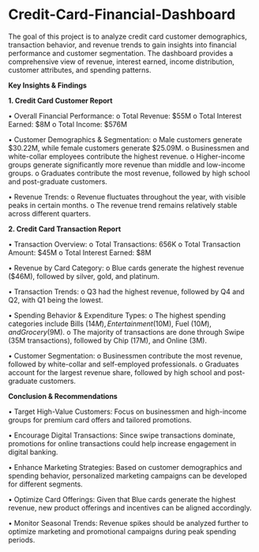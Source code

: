 # Credit-Card-Financial-Dashboard
The goal of this project is to analyze credit card customer demographics, transaction behavior, and revenue trends to gain insights into financial performance and customer segmentation. The dashboard provides a comprehensive view of revenue, interest earned, income distribution, customer attributes, and spending patterns.

**Key Insights & Findings**

**1. Credit Card Customer Report**

•	Overall Financial Performance:
o	Total Revenue: $55M
o	Total Interest Earned: $8M
o	Total Income: $576M

•	Customer Demographics & Segmentation:
o	Male customers generate $30.22M, while female customers generate $25.09M.
o	Businessmen and white-collar employees contribute the highest revenue.
o	Higher-income groups generate significantly more revenue than middle and low-income groups.
o	Graduates contribute the most revenue, followed by high school and post-graduate customers.

•	Revenue Trends:
o	Revenue fluctuates throughout the year, with visible peaks in certain months.
o	The revenue trend remains relatively stable across different quarters.

**2. Credit Card Transaction Report**

•	Transaction Overview:
o	Total Transactions: 656K
o	Total Transaction Amount: $45M
o	Total Interest Earned: $8M

•	Revenue by Card Category:
o	Blue cards generate the highest revenue ($46M), followed by silver, gold, and platinum.

•	Transaction Trends:
o	Q3 had the highest revenue, followed by Q4 and Q2, with Q1 being the lowest.

•	Spending Behavior & Expenditure Types:
o	The highest spending categories include Bills ($14M), Entertainment ($10M), Fuel ($10M), and Grocery ($9M).
o	The majority of transactions are done through Swipe (35M transactions), followed by Chip (17M), and Online (3M).

•	Customer Segmentation:
o	Businessmen contribute the most revenue, followed by white-collar and self-employed professionals.
o	Graduates account for the largest revenue share, followed by high school and post-graduate customers.

**Conclusion & Recommendations**

•	Target High-Value Customers: Focus on businessmen and high-income groups for premium card offers and tailored promotions.

•	Encourage Digital Transactions: Since swipe transactions dominate, promotions for online transactions could help increase engagement in digital banking.

•	Enhance Marketing Strategies: Based on customer demographics and spending behavior, personalized marketing campaigns can be developed for different segments.

•	Optimize Card Offerings: Given that Blue cards generate the highest revenue, new product offerings and incentives can be aligned accordingly.

•	Monitor Seasonal Trends: Revenue spikes should be analyzed further to optimize marketing and promotional campaigns during peak spending periods.

